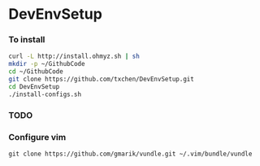 DevEnvSetup
===========

### To install
```bash
curl -L http://install.ohmyz.sh | sh
mkdir -p ~/GithubCode
cd ~/GithubCode
git clone https://github.com/txchen/DevEnvSetup.git
cd DevEnvSetup
./install-configs.sh
```

### TODO

### Configure vim 
```
git clone https://github.com/gmarik/vundle.git ~/.vim/bundle/vundle
```
